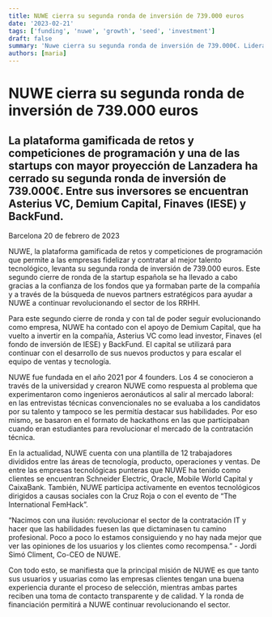 ```yaml
---
title: NUWE cierra su segunda ronda de inversión de 739.000 euros
date: '2023-02-21'
tags: ['funding', 'nuwe', 'growth', 'seed', 'investment']
draft: false
summary: 'Nuwe cierra su segunda ronda de inversión de 739.000€. Liderada por Asterius VC y cuenta con Demium Capital, Finaves (IESE) y BackFund.'
authors: [maria]
---
```


# NUWE cierra su segunda ronda de inversión de 739.000 euros

## La plataforma gamificada de retos y competiciones de programación y una de las startups con mayor proyección de Lanzadera ha cerrado su segunda ronda de inversión de 739.000€. Entre sus inversores se encuentran Asterius VC, Demium Capital, Finaves (IESE) y BackFund.

Barcelona 20 de febrero de 2023

NUWE, la plataforma gamificada de retos y competiciones de programación que permite a las empresas fidelizar y contratar al mejor talento tecnológico, levanta su segunda ronda de inversión de 739.000 euros. Este segundo cierre de ronda de la startup española se ha llevado a cabo gracias a la confianza de los fondos que ya formaban parte de la compañía y a través de la búsqueda de nuevos partners estratégicos para ayudar a NUWE a continuar revolucionando el sector de los RRHH.

Para este segundo cierre de ronda y con tal de poder seguir evolucionando como empresa, NUWE ha contado con el apoyo de Demium Capital, que ha vuelto a invertir en la compañía, Asterius VC como lead investor, Finaves (el fondo de inversión de IESE) y BackFund. El capital se utilizará para continuar con el desarrollo de sus nuevos productos y para escalar el equipo de ventas y tecnología.

NUWE fue fundada en el año 2021 por 4 founders. Los 4 se conocieron a través de la universidad y crearon NUWE como respuesta al problema que experimentaron como ingenieros aeronáuticos al salir al mercado laboral: en las entrevistas técnicas convencionales no se evaluaba a los candidatos por su talento y tampoco se les permitía destacar sus habilidades. Por eso mismo, se basaron en el formato de hackathons en las que participaban cuando eran estudiantes para revolucionar el mercado de la contratación técnica.

En la actualidad, NUWE cuenta con una plantilla de 12 trabajadores divididos entre las áreas de tecnología, producto, operaciones y ventas.
De entre las empresas tecnológicas punteras que NUWE ha tenido como clientes se encuentran Schneider Electric, Oracle, Mobile World Capital y CaixaBank.
También, NUWE participa activamente en eventos tecnológicos dirigidos a causas sociales con la Cruz Roja o con el evento de “The International FemHack”.

“Nacimos con una ilusión: revolucionar el sector de la contratación IT y hacer que las habilidades fuesen las que dictaminasen tu camino profesional. Poco a poco lo estamos consiguiendo y no hay nada mejor que ver las opiniones de los usuarios y los clientes como recompensa.” - Jordi Simó Climent, Co-CEO de NUWE.

Con todo esto, se manifiesta que la principal misión de NUWE es que tanto sus usuarios y usuarias como las empresas clientes tengan una buena experiencia durante el proceso de selección, mientras ambas partes reciben una toma de contacto transparente y de calidad. Y la ronda de financiación permitirá a NUWE continuar revolucionando el sector.
